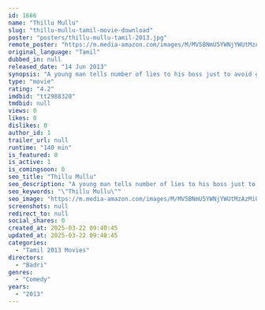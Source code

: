 ```yaml
---
id: 1666
name: "Thillu Mullu"
slug: "thillu-mullu-tamil-movie-download"
poster: "posters/thillu-mullu-tamil-2013.jpg"
remote_poster: "https://m.media-amazon.com/images/M/MV5BNmU5YWNjYWUtMzAzMi00MWJjLWJkODItOWU5NjA3ZjBlZDdkXkEyXkFqcGdeQXVyMTEzNzg0Mjkx._V1_SX300.jpg"
original_language: "Tamil"
dubbed_in: null
released_date: "14 Jun 2013"
synopsis: "A young man tells number of lies to his boss just to avoid getting fired from his job."
type: "movie"
rating: "4.2"
imdbid: "tt2988328"
tmdbid: null
views: 0
likes: 0
dislikes: 0
author_id: 1
trailer_url: null
runtime: "140 min"
is_featured: 0
is_active: 1
is_comingsoon: 0
seo_title: "Thillu Mullu"
seo_description: "A young man tells number of lies to his boss just to avoid getting fired from his job."
seo_keywords: "\"Thillu Mullu\""
seo_image: "https://m.media-amazon.com/images/M/MV5BNmU5YWNjYWUtMzAzMi00MWJjLWJkODItOWU5NjA3ZjBlZDdkXkEyXkFqcGdeQXVyMTEzNzg0Mjkx._V1_SX300.jpg"
screenshots: null
redirect_to: null
social_shares: 0
created_at: 2025-03-22 09:40:45
updated_at: 2025-03-22 09:40:45
categories:
  - "Tamil 2013 Movies"
directors:
  - "Badri"
genres:
  - "Comedy"
years:
  - "2013"
---
```

